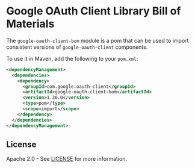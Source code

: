 # Google OAuth Client Library Bill of Materials

The `google-oauth-client-bom` module is a pom that can be used to import consistent 
versions of `google-oauth-client` components.

To use it in Maven, add the following to your `pom.xml`:

[//]: # ({x-version-update-start:google-oauth-client:released})
```xml
<dependencyManagement>
  <dependencies>
    <dependency>
      <groupId>com.google.oauth-client</groupId>
      <artifactId>google-oauth-client-bom</artifactId>
      <version>1.30.0</version>
      <type>pom</type>
      <scope>import</scope>
    </dependency>
  </dependencies>
</dependencyManagement>
```
[//]: # ({x-version-update-end})

## License

Apache 2.0 - See [LICENSE] for more information.

[LICENSE]: https://github.com/googleapis/google-oauth-java-client/blob/master/LICENSE
